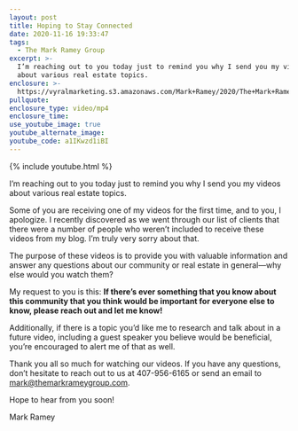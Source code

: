 ```yaml
---
layout: post
title: Hoping to Stay Connected
date: 2020-11-16 19:33:47
tags:
  - The Mark Ramey Group
excerpt: >-
  I’m reaching out to you today just to remind you why I send you my videos
  about various real estate topics.
enclosure: >-
  https://vyralmarketing.s3.amazonaws.com/Mark+Ramey/2020/The+Mark+Ramey+Group_+reconnect.mp4
pullquote:
enclosure_type: video/mp4
enclosure_time:
use_youtube_image: true
youtube_alternate_image:
youtube_code: a1IKwzd1iBI
---
```


{% include youtube.html %}

I’m reaching out to you today just to remind you why I send you my videos about various real estate topics.

Some of you are receiving one of my videos for the first time, and to you, I apologize. I recently discovered as we went through our list of clients that there were a number of people who weren’t included to receive these videos from my blog. I’m truly very sorry about that.

The purpose of these videos is to provide you with valuable information and answer any questions about our community or real estate in general—why else would you watch them?&nbsp;

My request to you is this: **If there’s ever something that you know about this community that you think would be important for everyone else to know, please reach out and let me know\!**

Additionally, if there is a topic you’d like me to research and talk about in a future video, including a guest speaker you believe would be beneficial, you’re encouraged to alert me of that as well.

Thank you all so much for watching our videos. If you have any questions, don’t hesitate to reach out to us at 407-956-6165 or send an email to [mark@themarkrameygroup.com](mailto:mark@themarkrameygroup.com).&nbsp;

Hope to hear from you soon\!

Mark Ramey